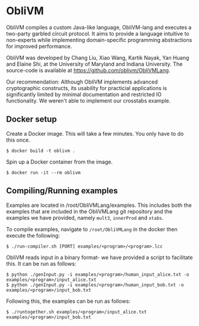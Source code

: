 # ObliVM

ObliVM compiles a custom Java-like language, ObliVM-lang and executes a two-party garbled circuit protocol. It aims to provide a language intuitive to non-experts while implementing domain-specific programming abstractions for improved performance. 

ObliVM was developed by Chang Liu, Xiao Wang, Kartik Nayak, Yan Huang and Elaine Shi, at the University of Maryland and Indiana University. The source-code is available at https://github.com/oblivm/ObliVMLang.

Our recommendation: Although ObliVM implements advanced cryptographic constructs, its usability for practicial applications is significantly limited by minimal documentation and restricted IO functionality. We weren't able to implement our crosstabs example.

## Docker setup

Create a Docker image. This will take a few minutes. You only have to do this once.
```
$ docker build -t oblivm .
```

Spin up a Docker container from the image.
```
$ docker run -it --rm oblivm
```

## Compiling/Running examples

Examples are located in /root/ObliVMLang/examples. This includes both the examples that are included in the ObliVMLang git repository and the examples we have provided, namely `mult3`, `innerProd` and `xtabs`. 

To compile examples, navigate to `/root/ObliVMLang` in the docker then execute the following:
```
$ ./run-compiler.sh [PORT] examples/<program>/<program>.lcc
```

ObliVM reads input in a binary format- we have provided a script to facilitate this. It can be run as follows:
```
$ python ./genInput.py -i examples/<program>/human_input_alice.txt -o examples/<program>/input_alice.txt
$ python ./genInput.py -i examples/<program>/human_input_bob.txt -o examples/<program>/input_bob.txt
```

Following this, the examples can be run as follows:
```
$ ./runtogether.sh examples/<program>/input_alice.txt examples/<program>/input_bob.txt
```


